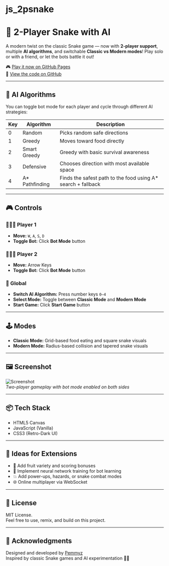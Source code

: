 # js_2psnake


# 🐍 2-Player Snake with AI

A modern twist on the classic Snake game — now with **2-player support**, multiple **AI algorithms**, and switchable **Classic vs Modern modes**! Play solo or with a friend, or let the bots battle it out!

🎮 [Play it now on GitHub Pages](https://pemmyz.github.io/js_2psnake/)  
📁 [View the code on GitHub](https://github.com/pemmyz/js_2psnake/)

---

## 🧠 AI Algorithms

You can toggle bot mode for each player and cycle through different AI strategies:

| Key | Algorithm       | Description                                                  |
|-----|------------------|--------------------------------------------------------------|
| 0   | Random           | Picks random safe directions                                 |
| 1   | Greedy           | Moves toward food directly                                   |
| 2   | Smart Greedy     | Greedy with basic survival awareness                         |
| 3   | Defensive        | Chooses direction with most available space                  |
| 4   | A* Pathfinding   | Finds the safest path to the food using A* search + fallback |

---

## 🎮 Controls

### 🧑‍🤝‍🧑 Player 1
- **Move:** `W`, `A`, `S`, `D`
- **Toggle Bot:** Click **Bot Mode** button

### 🧑‍🤝‍🧑 Player 2
- **Move:** Arrow Keys
- **Toggle Bot:** Click **Bot Mode** button

### 🔄 Global
- **Switch AI Algorithm:** Press number keys `0–4`
- **Select Mode:** Toggle between **Classic Mode** and **Modern Mode**
- **Start Game:** Click **Start Game** button

---

## 🕹️ Modes

- **Classic Mode:** Grid-based food eating and square snake visuals  
- **Modern Mode:** Radius-based collision and tapered snake visuals

---

## 🖼️ Screenshot

![Screenshot](screenshot.png)  
*Two-player gameplay with bot mode enabled on both sides*

---

## 📦 Tech Stack

- HTML5 Canvas
- JavaScript (Vanilla)
- CSS3 (Retro-Dark UI)

---

## 🧩 Ideas for Extensions

- 🍇 Add fruit variety and scoring bonuses  
- 🧠 Implement neural network training for bot learning  
- 💥 Add power-ups, hazards, or snake combat modes  
- 🌐 Online multiplayer via WebSocket

---

## 📜 License

MIT License.  
Feel free to use, remix, and build on this project.

---

## 🙌 Acknowledgments

Designed and developed by [Pemmyz](https://github.com/pemmyz)  
Inspired by classic Snake games and AI experimentation 🧠🐍
